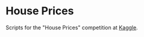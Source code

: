 # House Prices

Scripts for the "House Prices" competition at [Kaggle](https://www.kaggle.com/c/house-prices-advanced-regression-techniques).
